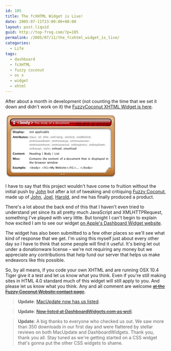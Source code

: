 ```yaml
---
id: 105
title: The fcXHTML Widget is Live!
date: 2005-07-11T23:09:00+00:00
layout: post.liquid
guid: http://top-frog.com/?p=105
permalink: /2005/07/11/the_fcxhtml_widget_is_live/
categories:
  - Life
tags:
  - dashboard
  - fcXHTML
  - fuzzy coconut
  - os x
  - widget
  - xhtml
---
```

After about a month in development (not counting the time that we set it down and didn't work on it) the [FuzzyCoconut XHTML Widget is here](http://www.fuzzycoconut.com/widget/).

![Fuzzy Coconut XHTML Dashboard Widget for OS X](/assets/articles/fcxhtml.png)

I have to say that this project wouldn't have come to fruition without the initial push by [John](http://www.pennypacker.net) but after a lot of tweaking and critiquing [Fuzzy Coconut](http://www.fuzzycoconut.com), made up of [John](http://www.pennypacker.net), [Joel](http://www.joelschou.com), [Harold](http://www.halbie.com), and me has finally produced a product. 

There's a lot about the back end of this that I haven't even tried to understand yet since its all pretty much JavaScript and XMLHTTPRequest, something I've played with very little. But tonight I can't begin to explain how excited I am to see our widget [on Apple's Dashboard Widget website](http://www.apple.com/downloads/dashboard/developer/fcxhtmlreference.html).

The widget has also been submitted to a few other places so we'll see what kind of response that we get. I'm using this myself just about every other day so I have to think that some people will find it useful. It's being let out under a donationware license – we're not requiring any money but we appreciate any contributions that help fund our server that helps us make endeavors like this possible.

So, by all means, if you code your own XHTML and are running OSX 10.4 Tiger give it a test and let us know what you think. Even if you're still making sites in HTML 4.0 standard much of this widget will still apply to you. And please let us know what you think. Any and all comment are welcome ~~[at the Fuzzy Coconut Website contact page](http://fuzzycoconut.com/contact)~~.

> **Update**: [MacUpdate now has us listed](https://www.macupdate.com/app/mac/18782/fcxhtml-reference).

> **Update**: ~~[Now listed at DashboardWidgets.com as well](http://www.dashboardwidgets.com/showcase/details.php?wid=920)~~.

> **Update**: A big thanks to everyone who checked us out. We saw more than 350 downloads in our first day and were flattered by stellar reviews on both MacUpdate and DashboardWidgets. Thank you, thank you all. Stay tuned as we're getting started on a CSS widget that's gonna put the other CSS widgets to shame.
